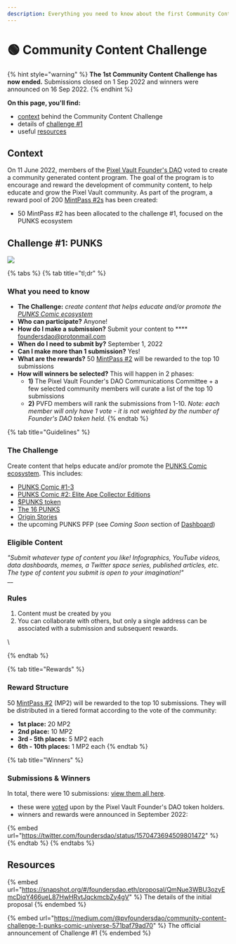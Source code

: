 ```yaml
---
description: Everything you need to know about the first Community Content Challenge
---
```


# 🟢 Community Content Challenge

{% hint style="warning" %}
**The** **1st Community Content Challenge has now ended.** Submissions closed on 1 Sep 2022 and winners were announced on 16 Sep 2022.
{% endhint %}

**On this page, you'll find:**

* [context](content-challenge.md#context) behind the Community Content Challenge
* details of [challenge #1](content-challenge.md#submission-guidelines)
* useful [resources](content-challenge.md#resources)

## Context

On 11 June 2022, members of the [Pixel Vault Founder's DAO](../learn/ecosystem/pvfd.md) voted to create a community generated content program. The goal of the program is to encourage and reward the development of community content, to help educate and grow the Pixel Vault community. As part of the program, a reward pool of 200 [MintPass #2s](../learn/ecosystem/IU/mintpass/2.md) has been created:

* 50 MintPass #2 has been allocated to the challenge #1, focused on the PUNKS ecosystem

## Challenge #1: PUNKS

![](<../.gitbook/assets/banner\_PUNKS ecosystem>)

{% tabs %}
{% tab title="tl;dr" %}
### What you need to know

* **The Challenge:**  _create content that helps educate and/or promote the_ [_PUNKS Comic ecosystem_](../learn/ecosystem/punks/)
* **Who can participate?** Anyone!
* **How do I make a submission?** Submit your content to **** foundersdao@protonmail.com
* **When do I need to submit by?** September 1, 2022
* **Can I make more than 1 submission?** Yes!
* **What are the rewards?** 50 [MintPass #2](../learn/ecosystem/IU/mintpass/2.md) will be rewarded to the top 10 submissions
* **How will winners be selected?** This will happen in 2 phases:
  * **1)** The Pixel Vault Founder's DAO Communications Committee + a few selected community members will curate a list of the top 10 submissions
  * **2)** PVFD members will rank the submissions from 1-10. _Note: each member will only have 1 vote - it is not weighted by the number of Founder's DAO token held._
{% endtab %}

{% tab title="Guidelines" %}
### **The Challenge**

Create content that helps educate and/or promote the [PUNKS Comic ecosystem](../learn/ecosystem/punks/). This includes:

* [PUNKS Comic #1-3](../learn/ecosystem/punks/punks-comic/)
* [PUNKS Comic #2: Elite Ape Collector Editions](../learn/gamification/punks/comic2.md)
* [$PUNKS token](../learn/ecosystem/punks/PUNKS.md)
* [The 16 PUNKS](../learn/ecosystem/punks/punks-comic/16-punks.md)
* [Origin Stories](../learn/ecosystem/punks/origin-stories.md)
* the upcoming PUNKS PFP (see _Coming Soon_ section of [Dashboard](dashboard.md))



### **Eligible Content**

_"Submit whatever type of content you like! Infographics, YouTube videos, data dashboards, memes, a Twitter space series, published articles, etc. The type of content you submit is open to your imagination!"_\
__

### **Rules**

1. Content must be created by you
2. You can collaborate with others, but only a single address can be associated with a submission and subsequent rewards.

\

{% endtab %}

{% tab title="Rewards" %}
### Reward Structure

50 [MintPass #2](../learn/ecosystem/IU/mintpass/2.md) (MP2) will be rewarded to the top 10 submissions. They will be distributed in a tiered format according to the vote of the community:

* **1st place:** 20 MP2
* **2nd place:** 10 MP2
* **3rd - 5th places:** 5 MP2 each
* **6th - 10th places:** 1 MP2 each
{% endtab %}

{% tab title="Winners" %}
### Submissions & Winners

In total, there were 10 submissions: [view them all here](https://twitter.com/foundersdao/status/1568375138667884544).

* these were [voted](https://snapshot.org/#/foundersdao.eth/proposal/bafkreigmxo5lov5db5xdjcccjtvpo77hpctvvpuev6uszuj5dkzsilflz4) upon by the Pixel Vault Founder's DAO token holders.
* winners and rewards were announced in September 2022:

{% embed url="https://twitter.com/foundersdao/status/1570473694509801472" %}
{% endtab %}
{% endtabs %}



## Resources

{% embed url="https://snapshot.org/#/foundersdao.eth/proposal/QmNue3WBU3ozyEmcDiqY466ueL87HwHRvtJqckmcbZy4gV" %}
The details of the initial proposal
{% endembed %}

{% embed url="https://medium.com/@pvfoundersdao/community-content-challenge-1-punks-comic-universe-571baf79ad70" %}
The official announcement of Challenge #1
{% endembed %}
